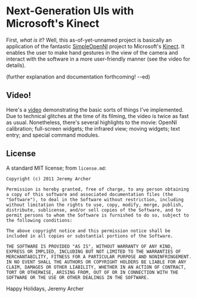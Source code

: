 Next-Generation UIs with Microsoft's Kinect
===========================================

First, _what is it_? Well, this as-of-yet-unnamed project is basically an application of the fantastic [SimpleOpenNI][simple-openni] project to Microsoft's [Kinect][kinect-site]. It enables the user to make hand gestures in the view of the camera and interact with the software in a more user-friendly manner (see the video for details).

[simple-openni]: http://code.google.com/p/simple-openni/
[kinect-site]: http://www.xbox.com/en-US/kinect

(further explanation and documentation forthcoming! --ed)

Video!
----------

Here's a [video][kinect-demo-video] demonstrating the basic sorts of things I've implemented. Due to technical glitches at the time of its filming, the video is twice as fast as usual. Nonetheless, there's several highlights to the movie: OpenNI calibration; full-screen widgets; the infrared view; moving widgets; text entry; and special command modules.

[kinect-demo-video]: http://vimeo.com/33249708

License
-------

A standard MIT license; from `license.md`:

	Copyright (c) 2011 Jeremy Archer

	Permission is hereby granted, free of charge, to any person obtaining a copy of this software and associated documentation files (the "Software"), to deal in the Software without restriction, including without limitation the rights to use, copy, modify, merge, publish, distribute, sublicense, and/or sell copies of the Software, and to permit persons to whom the Software is furnished to do so, subject to the following conditions:
	
	The above copyright notice and this permission notice shall be included in all copies or substantial portions of the Software.
	
	THE SOFTWARE IS PROVIDED "AS IS", WITHOUT WARRANTY OF ANY KIND, EXPRESS OR IMPLIED, INCLUDING BUT NOT LIMITED TO THE WARRANTIES OF MERCHANTABILITY, FITNESS FOR A PARTICULAR PURPOSE AND NONINFRINGEMENT. IN NO EVENT SHALL THE AUTHORS OR COPYRIGHT HOLDERS BE LIABLE FOR ANY CLAIM, DAMAGES OR OTHER LIABILITY, WHETHER IN AN ACTION OF CONTRACT, TORT OR OTHERWISE, ARISING FROM, OUT OF OR IN CONNECTION WITH THE SOFTWARE OR THE USE OR OTHER DEALINGS IN THE SOFTWARE.


Happy Holidays,
Jeremy Archer